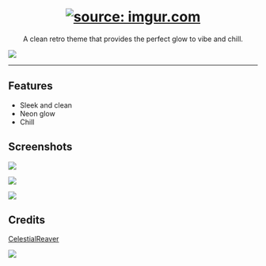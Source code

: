 <h1 align="center"><a href="https://imgur.com/U6yhTRx"><img src="https://i.imgur.com/U6yhTRx.png" title="source: imgur.com" /></a></h1>
<p align="center">A clean retro theme that provides the perfect glow to vibe and chill.</p>

![](https://i.imgur.com/S84q1Sl.png)

---

## Features
* Sleek and clean
* Neon glow
* Chill

## Screenshots
![](https://i.imgur.com/bISgZ4H.png)

![](https://i.imgur.com/LMk2jjs.png)

![](https://i.imgur.com/KaUr4nz.png)

## Credits
<a href="https://github.com/CelestialReaver">CelestialReaver</a>

![](https://i.imgur.com/MA2fwa2.png)
